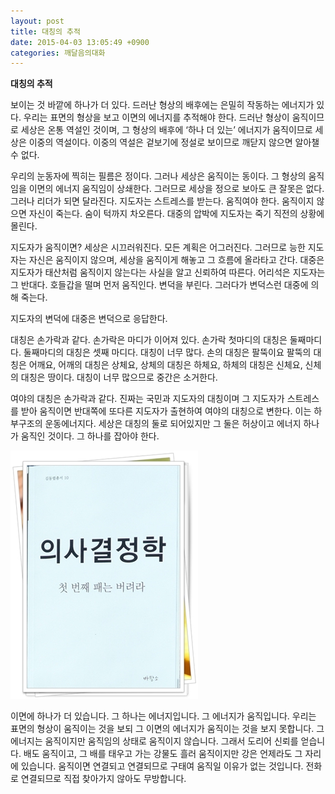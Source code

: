 ```yaml
---
layout: post
title: 대칭의 추적
date: 2015-04-03 13:05:49 +0900
categories: 깨달음의대화
---
```

**대칭의 추적** 

  


보이는 것 바깥에 하나가 더 있다. 드러난 형상의 배후에는 은밀히 작동하는 에너지가 있다. 우리는 표면의 형상을 보고 이면의 에너지를 추적해야 한다. 드러난 형상이 움직이므로 세상은 온통 역설인 것이며, 그 형상의 배후에 ‘하나 더 있는’ 에너지가 움직이므로 세상은 이중의 역설이다. 이중의 역설은 겉보기에 정설로 보이므로 깨닫지 않으면 알아챌 수 없다. 

  


우리의 눈동자에 찍히는 필름은 정이다. 그러나 세상은 움직이는 동이다. 그 형상의 움직임을 이면의 에너지 움직임이 상쇄한다. 그러므로 세상을 정으로 보아도 큰 잘못은 없다. 그러나 리더가 되면 달라진다. 지도자는 스트레스를 받는다. 움직여야 한다. 움직이지 않으면 자신이 죽는다. 숨이 턱까지 차오른다. 대중의 압박에 지도자는 죽기 직전의 상황에 몰린다. 

  


지도자가 움직이면? 세상은 시끄러워진다. 모든 계획은 어그러진다. 그러므로 능한 지도자는 자신은 움직이지 않으며, 세상을 움직이게 해놓고 그 흐름에 올라타고 간다. 대중은 지도자가 태산처럼 움직이지 않는다는 사실을 알고 신뢰하여 따른다. 어리석은 지도자는 그 반대다. 호들갑을 떨며 먼저 움직인다. 변덕을 부린다. 그러다가 변덕스런 대중에 의해 죽는다. 

  


지도자의 변덕에 대중은 변덕으로 응답한다. 

  


대칭은 손가락과 같다. 손가락은 마디가 이어져 있다. 손가락 첫마디의 대칭은 둘째마디다. 둘째마디의 대칭은 셋째 마디다. 대칭이 너무 많다. 손의 대칭은 팔뚝이요 팔뚝의 대칭은 어깨요, 어깨의 대칭은 상체요, 상체의 대칭은 하체요, 하체의 대칭은 신체요, 신체의 대칭은 땅이다. 대칭이 너무 많으므로 중간은 소거한다. 

  


여야의 대칭은 손가락과 같다. 진짜는 국민과 지도자의 대칭이며 그 지도자가 스트레스를 받아 움직이면 반대쪽에 또다른 지도자가 출현하여 여야의 대칭으로 변한다. 이는 하부구조의 운동에너지다. 세상은 대칭의 둘로 되어있지만 그 둘은 허상이고 에너지 하나가 움직인 것이다. 그 하나를 잡아야 한다. 

  



<img src="files/attach/images/198/242/578/111.JPG" alt="111.JPG" width="300" height="397" />   


  


이면에 하나가 더 있습니다. 그 하나는 에너지입니다. 그 에너지가 움직입니다. 우리는 표면의 형상이 움직이는 것을 보되 그 이면의 에너지가 움직이는 것을 보지 못합니다. 그 에너지는 움직이지만 움직임의 상태로 움직이지 않습니다. 그래서 도리어 신뢰를 얻습니다. 배도 움직이고, 그 배를 태우고 가는 강물도 흘러 움직이지만 강은 언제라도 그 자리에 있습니다. 움직이면 연결되고 연결되므로 구태여 움직일 이유가 없는 것입니다. 전화로 연결되므로 직접 찾아가지 않아도 무방합니다.